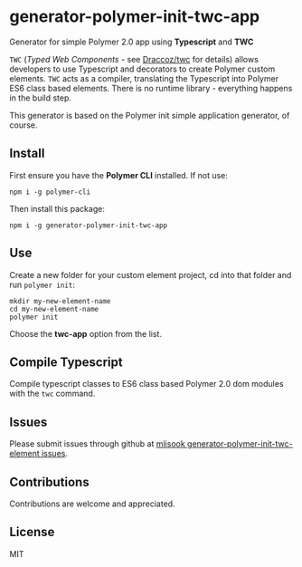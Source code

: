 # generator-polymer-init-twc-app
Generator for simple Polymer 2.0 app using **Typescript** and **TWC**

`TWC` (*Typed Web Components* - see [Draccoz/twc](https://github.com/Draccoz/twc) for details) allows developers to use Typescript and decorators to create Polymer custom elements. `TWC` acts as a compiler, translating the Typescript into Polymer ES6 class based elements. There is no runtime library - everything happens in the build step.

This generator is based on the Polymer init simple application generator, of course.

## Install
First ensure you have the **Polymer CLI** installed. If not use:
```
npm i -g polymer-cli
```
Then install this package:
```
npm i -g generator-polymer-init-twc-app
```

## Use
Create a new folder for your custom element project, cd into that folder and run `polymer init`:
```
mkdir my-new-element-name
cd my-new-element-name
polymer init
```
Choose the **twc-app** option from the list.

## Compile Typescript
Compile typescript classes to ES6 class based Polymer 2.0 dom modules with the `twc` command.

## Issues
Please submit issues through github at [mlisook generator-polymer-init-twc-element issues](https://github.com/mlisook/generator-polymer-init-twc-element/issues).

## Contributions
Contributions are welcome and appreciated.

## License

MIT
